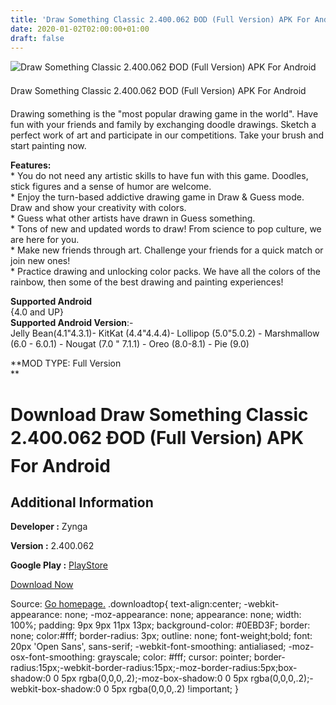 ```yaml
---
title: 'Draw Something Classic 2.400.062 ÐOD (Full Version) APK For Android'
date: 2020-01-02T02:00:00+01:00
draft: false
---
```


![Draw Something Classic 2.400.062 ÐOD (Full Version) APK For Android](https://i0.wp.com/apkhome.net/wp-content/uploads/2019/11/Draw-Something-Classic-2.400.062-ÐOD-Full-Version.png "Draw Something Classic 2.400.062 ÐOD (Full Version) APK For Android")

  

Draw Something Classic 2.400.062 ÐOD (Full Version) APK For Android

Drawing something is the "most popular drawing game in the world". Have fun with your friends and family by exchanging doodle drawings. Sketch a perfect work of art and participate in our competitions. Take your brush and start painting now.

**Features:**  
\* You do not need any artistic skills to have fun with this game. Doodles, stick figures and a sense of humor are welcome.  
\* Enjoy the turn-based addictive drawing game in Draw & Guess mode. Draw and show your creativity with colors.  
\* Guess what other artists have drawn in Guess something.  
\* Tons of new and updated words to draw! From science to pop culture, we are here for you.  
\* Make new friends through art. Challenge your friends for a quick match or join new ones!  
\* Practice drawing and unlocking color packs. We have all the colors of the rainbow, then some of the best drawing and painting experiences!

**Supported Android**  
{4.0 and UP}  
**Supported Android Version**:-  
Jelly Bean(4.1"4.3.1)- KitKat (4.4"4.4.4)- Lollipop (5.0"5.0.2) - Marshmallow (6.0 - 6.0.1) - Nougat (7.0 " 7.1.1) - Oreo (8.0-8.1) - Pie (9.0)

**MOD TYPE: Full Version  
**

Download Draw Something Classic 2.400.062 ÐOD (Full Version) APK For Android
=============================================================================

Additional Information
----------------------

**Developer :** Zynga

**Version :** 2.400.062

**Google Play :** [PlayStore](https://play.google.com/store/apps/details?id=com.omgpop.dstfree&feature=more_from_developer#?t=W251bGwsMSwxLDEwMiwiY29tLm9tZ3BvcC5kc3RmcmVlIl0)

  

[Download Now](https://store4app.co/post/draw-something-classic-2-400-062-od-full-version-apk-for-android_1573677927)

  
Source: [Go homepage.](https://store4app.co/post/draw-something-classic-2-400-062-od-full-version-apk-for-android_1573677927) .downloadtop{ text-align:center; -webkit-appearance: none; -moz-appearance: none; appearance: none; width: 100%; padding: 9px 9px 11px 13px; background-color: #0EBD3F; border: none; color:#fff; border-radius: 3px; outline: none; font-weight;bold; font: 20px 'Open Sans', sans-serif; -webkit-font-smoothing: antialiased; -moz-osx-font-smoothing: grayscale; color: #fff; cursor: pointer; border-radius:15px;-webkit-border-radius:15px;-moz-border-radius:5px;box-shadow:0 0 5px rgba(0,0,0,.2);-moz-box-shadow:0 0 5px rgba(0,0,0,.2);-webkit-box-shadow:0 0 5px rgba(0,0,0,.2) !important; }